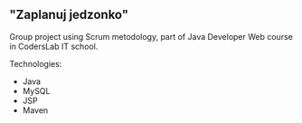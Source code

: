 ## "Zaplanuj jedzonko"

Group project using Scrum metodology, part of Java Developer Web course in CodersLab IT school.

Technologies:
- Java
- MySQL
- JSP
- Maven